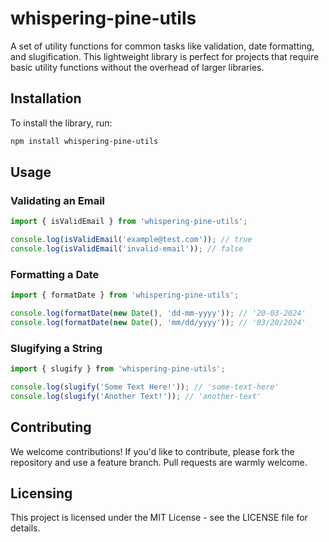 # whispering-pine-utils

A set of utility functions for common tasks like validation, date formatting, and slugification. This lightweight library is perfect for projects that require basic utility functions without the overhead of larger libraries.

## Installation

To install the library, run:

```bash
npm install whispering-pine-utils
```

## Usage

### Validating an Email

```javascript
import { isValidEmail } from 'whispering-pine-utils';

console.log(isValidEmail('example@test.com')); // true
console.log(isValidEmail('invalid-email')); // false
```

### Formatting a Date

```javascript
import { formatDate } from 'whispering-pine-utils';

console.log(formatDate(new Date(), 'dd-mm-yyyy')); // '20-03-2024'
console.log(formatDate(new Date(), 'mm/dd/yyyy')); // '03/20/2024'
```

### Slugifying a String

```javascript
import { slugify } from 'whispering-pine-utils';

console.log(slugify('Some Text Here!')); // 'some-text-here'
console.log(slugify('Another Text!')); // 'another-text'
```

## Contributing

We welcome contributions! If you'd like to contribute, please fork the repository and use a feature branch. Pull requests are warmly welcome.

## Licensing

This project is licensed under the MIT License - see the LICENSE file for details.
